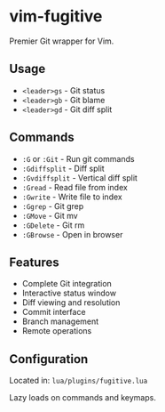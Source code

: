 # vim-fugitive

Premier Git wrapper for Vim.

## Usage

- `<leader>gs` - Git status
- `<leader>gb` - Git blame
- `<leader>gd` - Git diff split

## Commands

- `:G` or `:Git` - Run git commands
- `:Gdiffsplit` - Diff split
- `:Gvdiffsplit` - Vertical diff split
- `:Gread` - Read file from index
- `:Gwrite` - Write file to index
- `:Ggrep` - Git grep
- `:GMove` - Git mv
- `:GDelete` - Git rm
- `:GBrowse` - Open in browser

## Features

- Complete Git integration
- Interactive status window
- Diff viewing and resolution
- Commit interface
- Branch management
- Remote operations

## Configuration

Located in: `lua/plugins/fugitive.lua`

Lazy loads on commands and keymaps.
